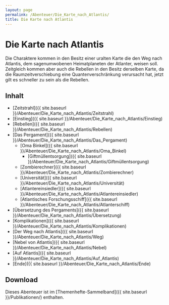 ```yaml
---
layout: page
permalink: /Abenteuer/Die_Karte_nach_Atlantis/
title: Die Karte nach Atlantis
---
```


# Die Karte nach Atlantis

Die Charaktere kommen in den Besitz einer uralten Karte die den Weg nach Atlantis, dem sagenumwobenen Heimatplaneten der Atlanter, weisen soll. Zeitgleich kommen aber auch die Rebellen in den Besitz derselben Karte, da die Raumzeitverschiebung eine Quantenverschränkung verursacht hat, jetzt gilt es schneller zu sein als die Rebellen.

## Inhalt

- [Zeitstrahl]({{ site.baseurl }}/Abenteuer/Die_Karte_nach_Atlantis/Zeitstrahl)
- [Einstieg]({{ site.baseurl }}/Abenteuer/Die_Karte_nach_Atlantis/Einstieg)
- [Rebellen]({{ site.baseurl }}/Abenteuer/Die_Karte_nach_Atlantis/Rebellen)
- [Das Pergament]({{ site.baseurl }}/Abenteuer/Die_Karte_nach_Atlantis/Das_Pergament)
  - [Oma Binkel]({{ site.baseurl }}/Abenteuer/Die_Karte_nach_Atlantis/Oma_Binkel)
    - [Giftmüllentsorgung]({{ site.baseurl }}/Abenteuer/Die_Karte_nach_Atlantis/Giftmüllentsorgung)
  - [Zombierechner]({{ site.baseurl }}/Abenteuer/Die_Karte_nach_Atlantis/Zombierechner)
  - [Universität]({{ site.baseurl }}/Abenteuer/Die_Karte_nach_Atlantis/Universität)
  - [Atlantereinsiedler]({{ site.baseurl }}/Abenteuer/Die_Karte_nach_Atlantis/Atlantereinsiedler)
  - [Atlantisches Forschungsschiff]({{ site.baseurl }}/Abenteuer/Die_Karte_nach_Atlantis/Atlanterschiff)
- [Übersetzung des Pergaments]({{ site.baseurl }}/Abenteuer/Die_Karte_nach_Atlantis/Übersetzung)
- [Komplikationen]({{ site.baseurl }}/Abenteuer/Die_Karte_nach_Atlantis/Komplikationen)
- [Der Weg nach Atlantis]({{ site.baseurl }}/Abenteuer/Die_Karte_nach_Atlantis/Weg)
- [Nebel von Atlantis]({{ site.baseurl }}/Abenteuer/Die_Karte_nach_Atlantis/Nebel)
- [Auf Atlantis]({{ site.baseurl }}/Abenteuer/Die_Karte_nach_Atlantis/Auf_Atlantis)
- [Ende]({{ site.baseurl }}/Abenteuer/Die_Karte_nach_Atlantis/Ende)

## Download

Dieses Abenteuer ist im [Themenhefte-Sammelband]({{ site.baseurl }}/Publikationen/) enthalten.
